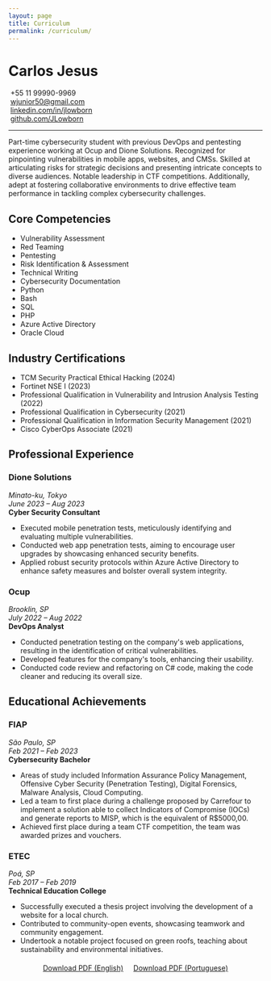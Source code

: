```yaml
---
layout: page
title: Curriculum
permalink: /curriculum/
---
```


# Carlos Jesus

<i class="fas fa-phone"></i> &nbsp;+55 11 99990-9969  
<i class="fas fa-envelope"></i> &nbsp;[wjunior50@gmail.com](mailto:wjunior50@gmail.com)  
<i class="fab fa-linkedin"></i> &nbsp;[linkedin.com/in/jlowborn](https://www.linkedin.com/in/jlowborn)  
<i class="fab fa-github"></i> &nbsp;[github.com/JLowborn](https://github.com/JLowborn)  

---

Part-time cybersecurity student with previous DevOps and pentesting experience working at Ocup and Dione Solutions. Recognized for pinpointing vulnerabilities in mobile apps, websites, and CMSs. Skilled at articulating risks for strategic decisions and presenting intricate concepts to diverse audiences. Notable leadership in CTF competitions. Additionally, adept at fostering collaborative environments to drive effective team performance in tackling complex cybersecurity challenges.

## Core Competencies

- Vulnerability Assessment
- Red Teaming
- Pentesting
- Risk Identification & Assessment
- Technical Writing
- Cybersecurity Documentation
- Python
- Bash
- SQL
- PHP
- Azure Active Directory
- Oracle Cloud

## Industry Certifications

- TCM Security Practical Ethical Hacking (2024)
- Fortinet NSE I (2023)
- Professional Qualification in Vulnerability and Intrusion Analysis Testing (2022)
- Professional Qualification in Cybersecurity (2021)
- Professional Qualification in Information Security Management (2021)
- Cisco CyberOps Associate (2021)

## Professional Experience

### Dione Solutions  
*Minato-ku, Tokyo*  
*June 2023 – Aug 2023*  
**Cyber Security Consultant**
- Executed mobile penetration tests, meticulously identifying and evaluating multiple vulnerabilities.
- Conducted web app penetration tests, aiming to encourage user upgrades by showcasing enhanced security benefits.
- Applied robust security protocols within Azure Active Directory to enhance safety measures and bolster overall system integrity.

### Ocup  
*Brooklin, SP*  
*July 2022 – Aug 2022*  
**DevOps Analyst**
- Conducted penetration testing on the company's web applications, resulting in the identification of critical vulnerabilities.
- Developed features for the company's tools, enhancing their usability.
- Conducted code review and refactoring on C# code, making the code cleaner and reducing its overall size.

## Educational Achievements

### FIAP  
*São Paulo, SP*  
*Feb 2021 – Feb 2023*  
**Cybersecurity Bachelor**
- Areas of study included Information Assurance Policy Management, Offensive Cyber Security (Penetration Testing), Digital Forensics, Malware Analysis, Cloud Computing.
- Led a team to first place during a challenge proposed by Carrefour to implement a solution able to collect Indicators of Compromise (IOCs) and generate reports to MISP, which is the equivalent of R$5000,00.
- Achieved first place during a team CTF competition, the team was awarded prizes and vouchers.

### ETEC  
*Poá, SP*  
*Feb 2017 – Feb 2019*  
**Technical Education College**
- Successfully executed a thesis project involving the development of a website for a local church.
- Contributed to community-open events, showcasing teamwork and community engagement.
- Undertook a notable project focused on green roofs, teaching about sustainability and environmental initiatives.

<div style="display: flex; justify-content: center; margin-top: 20px; gap: 20px;">
    <a href="/assets/file/cv_en.pdf" class="button">
        <i class="fas fa-download"></i> Download PDF (English)
    </a>
    <a href="/assets/file/cv_br.pdf" class="button">
        <i class="fas fa-download"></i> Download PDF (Portuguese)
    </a>
</div>
